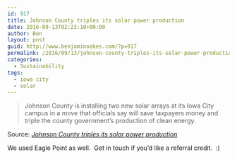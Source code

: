 ```yaml
---
id: 917
title: Johnson County triples its solar power production
date: 2016-09-13T02:23:10+00:00
author: Ben
layout: post
guid: http://www.benjaminoakes.com/?p=917
permalink: /2016/09/13/johnson-county-triples-its-solar-power-production/
categories:
  - Sustainability
tags:
  - iowa city
  - solar
---
```

> Johnson County is installing two new solar arrays at its Iowa City campus in a move that officials say will save taxpayers money and triple the county government&#8217;s production of clean energy.

Source: _[Johnson County triples its solar power production](http://www.press-citizen.com/story/news/local/2016/09/11/johnson-county-triples-its-solar-power-production/90001980/)_

We used Eagle Point as well.  Get in touch if you&#8217;d like a referral credit.  :)